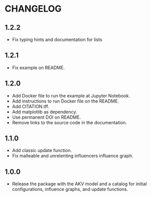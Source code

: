 # CHANGELOG

## 1.2.2

- Fix typing hints and documentation for lists

## 1.2.1

- Fix example on README.

## 1.2.0

- Add Docker file to run the example at Jupyter Notebook.
- Add instructions to run Docker file on the README.
- Add CITATION.tff.
- Add matplotlib as dependency.
- Use permanent DOI on README.
- Remove links to the source code in the documentation.

## 1.1.0

- Add classic update function.
- Fix malleable and unrelenting influencers influence graph.

## 1.0.0

- Release the package with the AKV model and a catalog for initial configurations, influence graphs, and update functions.